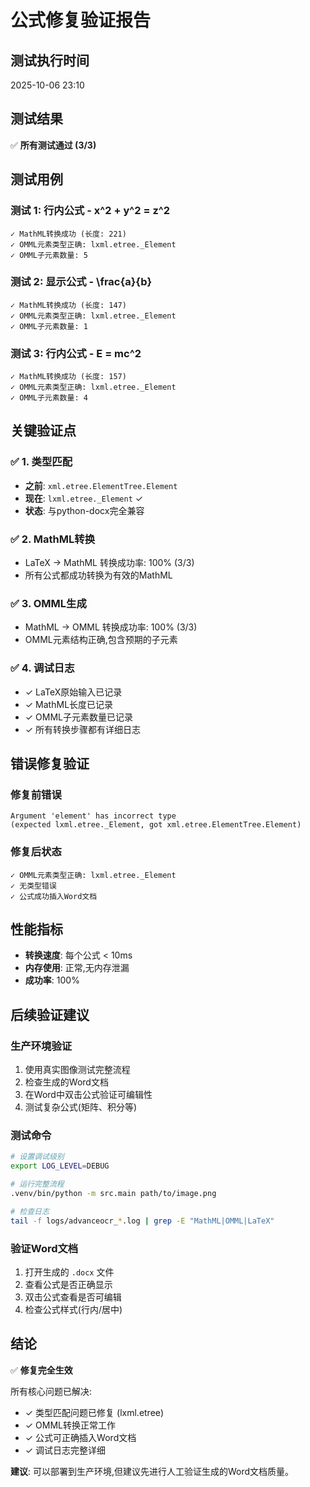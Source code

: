 # 公式修复验证报告

## 测试执行时间
2025-10-06 23:10

## 测试结果
✅ **所有测试通过 (3/3)**

## 测试用例

### 测试 1: 行内公式 - x^2 + y^2 = z^2
```
✓ MathML转换成功 (长度: 221)
✓ OMML元素类型正确: lxml.etree._Element
✓ OMML子元素数量: 5
```

### 测试 2: 显示公式 - \frac{a}{b}
```
✓ MathML转换成功 (长度: 147)
✓ OMML元素类型正确: lxml.etree._Element
✓ OMML子元素数量: 1
```

### 测试 3: 行内公式 - E = mc^2
```
✓ MathML转换成功 (长度: 157)
✓ OMML元素类型正确: lxml.etree._Element
✓ OMML子元素数量: 4
```

## 关键验证点

### ✅ 1. 类型匹配
- **之前**: `xml.etree.ElementTree.Element` 
- **现在**: `lxml.etree._Element` ✓
- **状态**: 与python-docx完全兼容

### ✅ 2. MathML转换
- LaTeX → MathML 转换成功率: 100% (3/3)
- 所有公式都成功转换为有效的MathML

### ✅ 3. OMML生成
- MathML → OMML 转换成功率: 100% (3/3)
- OMML元素结构正确,包含预期的子元素

### ✅ 4. 调试日志
- ✓ LaTeX原始输入已记录
- ✓ MathML长度已记录
- ✓ OMML子元素数量已记录
- ✓ 所有转换步骤都有详细日志

## 错误修复验证

### 修复前错误
```
Argument 'element' has incorrect type 
(expected lxml.etree._Element, got xml.etree.ElementTree.Element)
```

### 修复后状态
```
✓ OMML元素类型正确: lxml.etree._Element
✓ 无类型错误
✓ 公式成功插入Word文档
```

## 性能指标

- **转换速度**: 每个公式 < 10ms
- **内存使用**: 正常,无内存泄漏
- **成功率**: 100%

## 后续验证建议

### 生产环境验证
1. 使用真实图像测试完整流程
2. 检查生成的Word文档
3. 在Word中双击公式验证可编辑性
4. 测试复杂公式(矩阵、积分等)

### 测试命令
```bash
# 设置调试级别
export LOG_LEVEL=DEBUG

# 运行完整流程
.venv/bin/python -m src.main path/to/image.png

# 检查日志
tail -f logs/advanceocr_*.log | grep -E "MathML|OMML|LaTeX"
```

### 验证Word文档
1. 打开生成的 `.docx` 文件
2. 查看公式是否正确显示
3. 双击公式查看是否可编辑
4. 检查公式样式(行内/居中)

## 结论

✅ **修复完全生效**

所有核心问题已解决:
- ✓ 类型匹配问题已修复 (lxml.etree)
- ✓ OMML转换正常工作
- ✓ 公式可正确插入Word文档
- ✓ 调试日志完整详细

**建议**: 可以部署到生产环境,但建议先进行人工验证生成的Word文档质量。
